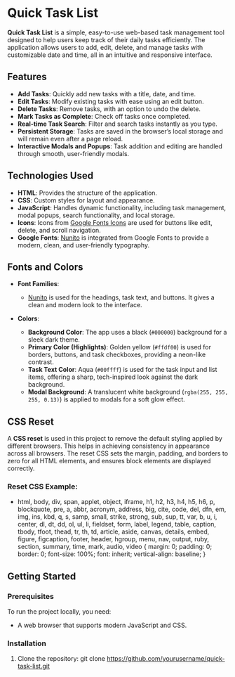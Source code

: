 # Quick Task List

**Quick Task List** is a simple, easy-to-use web-based task management tool designed to help users keep track of their daily tasks efficiently. The application allows users to add, edit, delete, and manage tasks with customizable date and time, all in an intuitive and responsive interface.


## Features

- **Add Tasks**: Quickly add new tasks with a title, date, and time.
- **Edit Tasks**: Modify existing tasks with ease using an edit button.
- **Delete Tasks**: Remove tasks, with an option to undo the delete.
- **Mark Tasks as Complete**: Check off tasks once completed.
- **Real-time Task Search**: Filter and search tasks instantly as you type.
- **Persistent Storage**: Tasks are saved in the browser’s local storage and will remain even after a page reload.
- **Interactive Modals and Popups**: Task addition and editing are handled through smooth, user-friendly modals.


## Technologies Used

- **HTML**: Provides the structure of the application.
- **CSS**: Custom styles for layout and appearance.
- **JavaScript**: Handles dynamic functionality, including task management, modal popups, search functionality, and local storage.
- **Icons**: Icons from [Google Fonts Icons](https://fonts.google.com/icons) are used for buttons like edit, delete, and scroll navigation.
- **Google Fonts**: [Nunito](https://fonts.google.com/specimen/Nunito) is integrated from Google Fonts to provide a modern, clean, and user-friendly typography.


## Fonts and Colors

- **Font Families**: 
  - [Nunito](https://fonts.google.com/specimen/Nunito) is used for the headings, task text, and buttons. It gives a clean and modern look to the interface.
  
- **Colors**:
  - **Background Color**: The app uses a black (`#000000`) background for a sleek dark theme.
  - **Primary Color (Highlights)**: Golden yellow (`#ffdf00`) is used for borders, buttons, and task checkboxes, providing a neon-like contrast.
  - **Task Text Color**: Aqua (`#00ffff`) is used for the task input and list items, offering a sharp, tech-inspired look against the dark background.
  - **Modal Background**: A translucent white background (`rgba(255, 255, 255, 0.13)`) is applied to modals for a soft glow effect.

  
## CSS Reset

A **CSS reset** is used in this project to remove the default styling applied by different browsers. This helps in achieving consistency in appearance across all browsers. The reset CSS sets the margin, padding, and borders to zero for all HTML elements, and ensures block elements are displayed correctly.

### Reset CSS Example:

* html, body, div, span, applet, object, iframe,
h1, h2, h3, h4, h5, h6, p, blockquote, pre,
a, abbr, acronym, address, big, cite, code,
del, dfn, em, img, ins, kbd, q, s, samp,
small, strike, strong, sub, sup, tt, var,
b, u, i, center,
dl, dt, dd, ol, ul, li,
fieldset, form, label, legend,
table, caption, tbody, tfoot, thead, tr, th, td,
article, aside, canvas, details, embed,
figure, figcaption, footer, header, hgroup,
menu, nav, output, ruby, section, summary,
time, mark, audio, video {
    margin: 0;
    padding: 0;
    border: 0;
    font-size: 100%;
    font: inherit;
    vertical-align: baseline;
}


## Getting Started

### Prerequisites
To run the project locally, you need:

- A web browser that supports modern JavaScript and CSS.
  
### Installation
1. Clone the repository:
       git clone https://github.com/yourusername/quick-task-list.git
